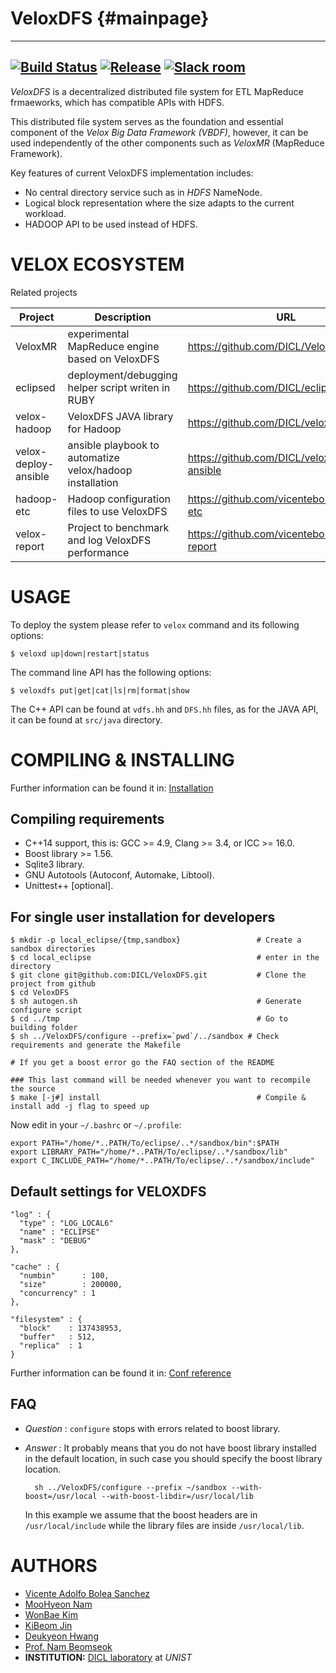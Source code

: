 VeloxDFS {#mainpage}
======== 
<!-- @cond Remove those links for Doxygen-->
--- 
[![Build Status](https://travis-ci.org/DICL/VeloxDFS.svg?branch=master)](https://travis-ci.org/DICL/VeloxDFS)
[![Release](https://img.shields.io/github/release/DICL/VeloxDFS.svg)](https://img.shields.io/github/release/DICL/VeloxDFS.svg)
[![Slack room](https://img.shields.io/badge/slack-join-pink.svg)](https://dicl.slack.com/messages/general/)
---
<!-- @endcond -->

_VeloxDFS_ is a decentralized distributed file system for ETL MapReduce frmaeworks, which has compatible APIs with HDFS.

This distributed file system serves as the foundation and essential component of the _Velox Big Data Framework (VBDF)_, 
however, it can be used independently of the other components such as _VeloxMR_ (MapReduce Framework).

Key features of current VeloxDFS implementation includes:
 - No central directory service such as in _HDFS_ NameNode.
 - Logical block representation where the size adapts to the current workload.
 - HADOOP API to be used instead of HDFS.

VELOX ECOSYSTEM
===============

Related projects

| Project                               | Description                  |URL                          |
| -- | -- | -- |
| VeloxMR           |  experimental MapReduce engine based on VeloxDFS | https://github.com/DICL/VeloxMR |
| eclipsed          | deployment/debugging helper script writen in RUBY| https://github.com/DICL/eclipsed|
| velox-hadoop      | VeloxDFS JAVA library for Hadoop                 | https://github.com/DICL/velox-hadoop |
| velox-deploy-ansible | ansible playbook to automatize velox/hadoop installation | https://github.com/DICL/velox-deploy-ansible |
| hadoop-etc        | Hadoop configuration files to use VeloxDFS       | https://github.com/vicentebolea/hadoop-etc |
| velox-report      | Project to benchmark and log VeloxDFS performance | https://github.com/vicentebolea/velox-report |

USAGE
=====
To deploy the system please refer to `velox` command and its following options:
    
    $ veloxd up|down|restart|status
    
The command line API has the following options:

    $ veloxdfs put|get|cat|ls|rm|format|show

The C++ API can be found at `vdfs.hh` and `DFS.hh` files, as for the JAVA API, it can be found at `src/java` directory.

COMPILING & INSTALLING
======================
<!-- @cond Remove those links for Doxygen-->
Further information can be found it in: [Installation](https://github.com/DICL/VeloxDFS/wiki/Installation)
<!-- @endcond -->

Compiling requirements
----------------------
 - C++14 support, this is: GCC >= 4.9, Clang >= 3.4, or ICC >= 16.0.
 - Boost library >= 1.56.
 - Sqlite3 library.
 - GNU Autotools (Autoconf, Automake, Libtool).
 - Unittest++ [optional].

For single user installation for developers
-------------------------------------------

    $ mkdir -p local_eclipse/{tmp,sandbox}                 # Create a sandbox directories
    $ cd local_eclipse                                     # enter in the directory
    $ git clone git@github.com:DICL/VeloxDFS.git           # Clone the project from github
    $ cd VeloxDFS
    $ sh autogen.sh                                        # Generate configure script 
    $ cd ../tmp                                            # Go to building folder
    $ sh ../VeloxDFS/configure --prefix=`pwd`/../sandbox # Check requirements and generate the Makefile

    # If you get a boost error go the FAQ section of the README

    ### This last command will be needed whenever you want to recompile the source
    $ make [-j#] install                                   # Compile & install add -j flag to speed up

Now edit in your `~/.bashrc` or `~/.profile`:

    export PATH="/home/*..PATH/To/eclipse/..*/sandbox/bin":$PATH
    export LIBRARY_PATH="/home/*..PATH/To/eclipse/..*/sandbox/lib"
    export C_INCLUDE_PATH="/home/*..PATH/To/eclipse/..*/sandbox/include"

Default settings for VELOXDFS 
-----------------------------

    "log" : {
      "type" : "LOG_LOCAL6"
      "name" : "ECLIPSE"
      "mask" : "DEBUG"
    },

    "cache" : {
      "numbin"      : 100,
      "size"        : 200000,
      "concurrency" : 1
    },

    "filesystem" : {
      "block"    : 137438953,
      "buffer"   : 512,
      "replica"  : 1
    }

<!-- @cond Remove those links for Doxygen-->
Further information can be found it in: [Conf reference](https://github.com/DICL/VeloxDFS/wiki/Configuration-file-reference)
<!-- @endcond -->

FAQ
---

- _Question_ : `configure` stops with errors related to boost library.
- _Answer_ : It probably means that you do not have boost library installed in
  the default location, in such case you should specify the boost library location.

        sh ../VeloxDFS/configure --prefix ~/sandbox --with-boost=/usr/local --with-boost-libdir=/usr/local/lib

  In this example we assume that the boost headers are in `/usr/local/include` while the library files
  are inside `/usr/local/lib`.

AUTHORS
=======

 - [Vicente Adolfo Bolea Sanchez](http://vicentebolea.me)
 - [MooHyeon Nam](https://github.com/nammh)
 - [WonBae Kim](https://github.com/zwigul)
 - [KiBeom Jin](https://github.com/kbjin)
 - [Deukyeon Hwang](https://github.com/deukyeon)
 - [Prof. Nam Beomseok](http://dicl.unist.ac.kr)
 - __INSTITUTION:__ [DICL laboratory](http://dicl.unist.ac.kr) at _UNIST_ 

<!--links-->
[eclipsed]: https://github.com/DICL/eclipsed
